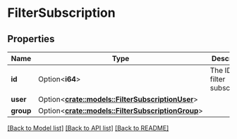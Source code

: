 # FilterSubscription

## Properties

Name | Type | Description | Notes
------------ | ------------- | ------------- | -------------
**id** | Option<**i64**> | The ID of the filter subscription. | [optional][readonly]
**user** | Option<[**crate::models::FilterSubscriptionUser**](FilterSubscription_user.md)> |  | [optional]
**group** | Option<[**crate::models::FilterSubscriptionGroup**](FilterSubscription_group.md)> |  | [optional]

[[Back to Model list]](../README.md#documentation-for-models) [[Back to API list]](../README.md#documentation-for-api-endpoints) [[Back to README]](../README.md)


